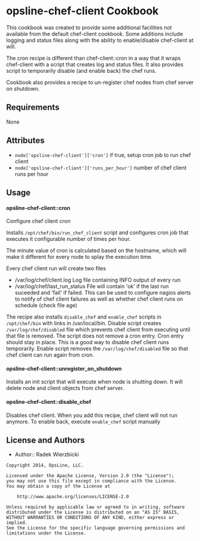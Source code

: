 opsline-chef-client Cookbook
=========================
This cookbook was created to provide some additional facilities not available from the default chef-client cookbook.  Some additions include logging and status files along with the ability to enable/disable chef-client at will.


The cron recipe is different than chef-client::cron in a way that it wraps
chef-client with a script that creates log and status files. It also 
provides script to temporarily disable (and enable back) the chef runs.

Cookbook also provides a recipe to un-register chef nodes from chef server
on shutdown.


Requirements
------------
None


Attributes
----------
* `node['opsline-chef-client']['cron']`
if true, setup cron job to run chef client
* `node['opsline-chef-client']['runs_per_hour']`
number of chef client runs per hour


Usage
-----
#### opsline-chef-client::cron
Configure chef client cron

Installs `/opt/chef/bin/run_chef_client` script and configures cron job
that executes it configurable number of times per hour.

The minute value of cron is calculated based on the hostname, which will
make it different for every node to splay the execution time.

Every chef client run will create two files
* /var/log/chef/client.log
Log file containing INFO output of every run
* /var/log/chef/last_run_status
File will contain 'ok' if the last run suceeded and 'fail' if failed.
This can be used to configure nagios alerts to notify of chef client failures
as well as whether chef client runs on schedule (check file age)

The recipe also installs `disable_chef` and `enable_chef` scripts 
in `/opt/chef/bin` with links in /usr/local/bin.
Disable script creates `/var/log/chef/disabled` file which prevents chef
client from executing until that file is removed.
The script does not remove a cron entry. Cron entry should stay in place. 
This is a good way to disable chef client runs temporarily.
Enable script removes the `/var/log/chef/disabled` file so that
chef client can run again from cron.


#### opsline-chef-client::unregister_on_shutdown
Installs an init script that will execute when node is shutting down.
It will delete node and client objects from chef server.


#### opsline-chef-client::disable_chef
Disables chef client. When you add this recipe,
chef client will not run anymore.
To enable back, execute `enable_chef` script manually


License and Authors
-------------------
* Author:: Radek Wierzbicki

```text
Copyright 2014, OpsLine, LLC.

Licensed under the Apache License, Version 2.0 (the "License");
you may not use this file except in compliance with the License.
You may obtain a copy of the License at

    http://www.apache.org/licenses/LICENSE-2.0

Unless required by applicable law or agreed to in writing, software
distributed under the License is distributed on an "AS IS" BASIS,
WITHOUT WARRANTIES OR CONDITIONS OF ANY KIND, either express or implied.
See the License for the specific language governing permissions and
limitations under the License.
```
